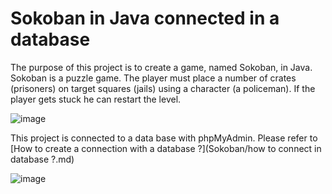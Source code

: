 # Sokoban in Java connected in a database
The purpose of this project is to create a game, named Sokoban, in Java. Sokoban is a puzzle game. The player must place a number of crates (prisoners) on target squares (jails) using a character (a policeman). If the player gets stuck he can restart the level.

![image](https://user-images.githubusercontent.com/98736513/229739311-6219f452-acda-4177-aa05-b06cff6f3ecc.png)

This project is connected to a data base with phpMyAdmin. Please refer to [How to create a connection with a database ?](Sokoban/how to connect in database ?.md)

![image](https://user-images.githubusercontent.com/98736513/229743323-fe98e8f6-c991-40db-a25f-66a118a30cad.png)
